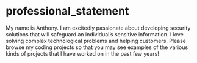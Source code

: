 # professional_statement
My name is Anthony. I am excitedly passionate about developing security solutions that will safeguard an individual’s sensitive information. I love solving complex technological problems and helping customers.
Please browse my coding projects so that you may see examples of the various kinds of projects that I have worked on in the past few years!
